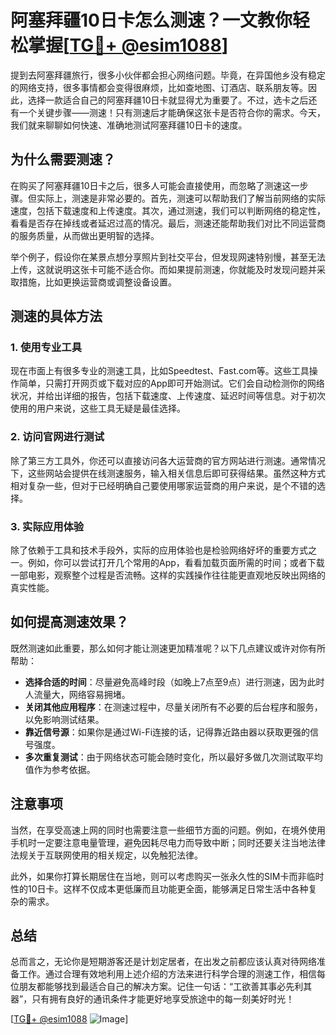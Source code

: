 # 阿塞拜疆10日卡怎么测速？一文教你轻松掌握[[TG💪+ @esim1088](https://t.me/s/esim1088)]

提到去阿塞拜疆旅行，很多小伙伴都会担心网络问题。毕竟，在异国他乡没有稳定的网络支持，很多事情都会变得很麻烦，比如查地图、订酒店、联系朋友等。因此，选择一款适合自己的阿塞拜疆10日卡就显得尤为重要了。不过，选卡之后还有一个关键步骤——测速！只有测速后才能确保这张卡是否符合你的需求。今天，我们就来聊聊如何快速、准确地测试阿塞拜疆10日卡的速度。

## 为什么需要测速？

在购买了阿塞拜疆10日卡之后，很多人可能会直接使用，而忽略了测速这一步骤。但实际上，测速是非常必要的。首先，测速可以帮助我们了解当前网络的实际速度，包括下载速度和上传速度。其次，通过测速，我们可以判断网络的稳定性，看看是否存在掉线或者延迟过高的情况。最后，测速还能帮助我们对比不同运营商的服务质量，从而做出更明智的选择。

举个例子，假设你在某景点想分享照片到社交平台，但发现网速特别慢，甚至无法上传，这就说明这张卡可能不适合你。而如果提前测速，你就能及时发现问题并采取措施，比如更换运营商或调整设备设置。

## 测速的具体方法

### 1. 使用专业工具

现在市面上有很多专业的测速工具，比如Speedtest、Fast.com等。这些工具操作简单，只需打开网页或下载对应的App即可开始测试。它们会自动检测你的网络状况，并给出详细的报告，包括下载速度、上传速度、延迟时间等信息。对于初次使用的用户来说，这些工具无疑是最佳选择。

### 2. 访问官网进行测试

除了第三方工具外，你还可以直接访问各大运营商的官方网站进行测速。通常情况下，这些网站会提供在线测速服务，输入相关信息后即可获得结果。虽然这种方式相对复杂一些，但对于已经明确自己要使用哪家运营商的用户来说，是个不错的选择。

### 3. 实际应用体验

除了依赖于工具和技术手段外，实际的应用体验也是检验网络好坏的重要方式之一。例如，你可以尝试打开几个常用的App，看看加载页面所需的时间；或者下载一部电影，观察整个过程是否流畅。这样的实践操作往往能更直观地反映出网络的真实性能。

## 如何提高测速效果？

既然测速如此重要，那么如何才能让测速更加精准呢？以下几点建议或许对你有所帮助：

- **选择合适的时间**：尽量避免高峰时段（如晚上7点至9点）进行测速，因为此时人流量大，网络容易拥堵。
- **关闭其他应用程序**：在测速过程中，尽量关闭所有不必要的后台程序和服务，以免影响测试结果。
- **靠近信号源**：如果你是通过Wi-Fi连接的话，记得靠近路由器以获取更强的信号强度。
- **多次重复测试**：由于网络状态可能会随时变化，所以最好多做几次测试取平均值作为参考依据。

## 注意事项

当然，在享受高速上网的同时也需要注意一些细节方面的问题。例如，在境外使用手机时一定要注意电量管理，避免因耗尽电力而导致中断；同时还要关注当地法律法规关于互联网使用的相关规定，以免触犯法律。

此外，如果你打算长期居住在当地，则可以考虑购买一张永久性的SIM卡而非临时性的10日卡。这样不仅成本更低廉而且功能更全面，能够满足日常生活中各种复杂的需求。

## 总结

总而言之，无论你是短期游客还是计划定居者，在出发之前都应该认真对待网络准备工作。通过合理有效地利用上述介绍的方法来进行科学合理的测速工作，相信每位朋友都能够找到最适合自己的解决方案。记住一句话：“工欲善其事必先利其器”，只有拥有良好的通讯条件才能更好地享受旅途中的每一刻美好时光！

[[TG💪+ @esim1088](https://t.me/s/esim1088) ![Image](https://i.postimg.cc/4NQfJmqS/Snipaste-2025-05-13-00-14-12.png)]